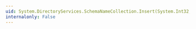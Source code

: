 ```yaml
---
uid: System.DirectoryServices.SchemaNameCollection.Insert(System.Int32,System.String)
internalonly: False
---
```

